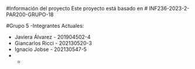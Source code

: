 #Información del proyecto
Este proyecto está basado en # INF236-2023-2-PAR200-GRUPO-18

#Grupo 5
-Integrantes Actuales: 

* Javiera Álvarez - 201904502-4
* Giancarlos Ricci - 202130520-3
* Ignacio Jobse - 202130547-5 
*   - 
